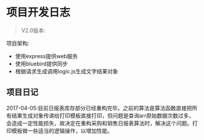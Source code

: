 # 项目开发日志


>V2.0版本:

项目架构:

- 使用express提供web服务
- 使用bluebird提供同步
- 根据请求生成调用logic.js生成文字结果对象

## 项目日记

2017-04-05:目前日报表库存部分已经重构完毕。之前的算法是算法函数直接把所有结果生成对象传递给打印模板直接打印，但问题是查询arr原始数据次数过多，会造成一定性能损失，故决定在重构采购和销售日报表算法时，解决这个问题。打印模板做一些适当的逻辑操作，以增加性能。
